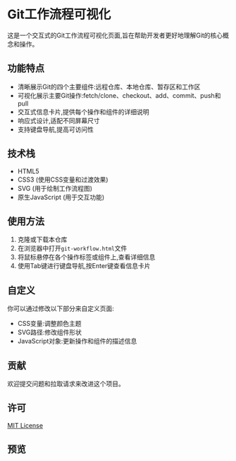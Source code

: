 # Git工作流程可视化

这是一个交互式的Git工作流程可视化页面,旨在帮助开发者更好地理解Git的核心概念和操作。

## 功能特点

- 清晰展示Git的四个主要组件:远程仓库、本地仓库、暂存区和工作区
- 可视化展示主要Git操作:fetch/clone、checkout、add、commit、push和pull
- 交互式信息卡片,提供每个操作和组件的详细说明
- 响应式设计,适配不同屏幕尺寸
- 支持键盘导航,提高可访问性

## 技术栈

- HTML5
- CSS3 (使用CSS变量和过渡效果)
- SVG (用于绘制工作流程图)
- 原生JavaScript (用于交互功能)

## 使用方法

1. 克隆或下载本仓库
2. 在浏览器中打开`git-workflow.html`文件
3. 将鼠标悬停在各个操作标签或组件上,查看详细信息
4. 使用Tab键进行键盘导航,按Enter键查看信息卡片

## 自定义

你可以通过修改以下部分来自定义页面:

- CSS变量:调整颜色主题
- SVG路径:修改组件形状
- JavaScript对象:更新操作和组件的描述信息

## 贡献

欢迎提交问题和拉取请求来改进这个项目。

## 许可

[MIT License](LICENSE)

## 预览 